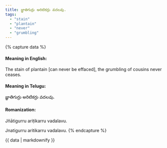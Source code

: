 ```yaml
---
title: జ్ఞాతిగుర్రు అరిటికర్రు వదలవు.
tags:
  - "stain"
  - "plantain"
  - "never"
  - "grumbling"
---
```


{% capture data %}
#### Meaning in English:
The stain of plantain [can never be effaced], the grumbling of cousins never ceases.

#### Meaning in Telugu:
జ్ఞాతిగుర్రు అరిటికర్రు వదలవు.

#### Romanization:
Jñātigurru ariṭikarru vadalavu.

Jnatigurru aritikarru vadalavu.
{% endcapture %}

{{ data | markdownify }}


